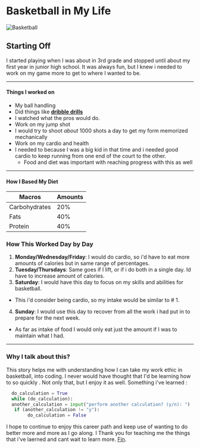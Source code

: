 # Basketball in My Life
![Basketball](https://dks.scene7.com/is/image/dkscdn/16SPLUNBRPLCGMBLLBKB)
## Starting Off
I started playing when I was about in 3rd grade and stopped until about my first year in junior high school. It was always fun, but I knew i needed to work on my game more to get to where I wanted to be.
___
#### Things I worked on
* My ball handling
 * Did things like [**dribble drills**](https://www.youtube.com/watch?v=1K0rlzOXOZY "Dribble drills")
 * I watched what the pros would do.
* Work on my jump shot
 * I would try to shoot _about_ 1000 shots a day to get my form memorized mechanically
* Work on my cardio and health
 * I needed to because I was a big kid in that time and i needed good cardio to keep running from one end of the court to the other.
   * Food and diet was important with reaching progress with this as well
___
<!-- Table -->
 #### How I Based My Diet
 |  Macros       |  Amounts  |
 | ------------- | --------- |
 | Carbohydrates |    20%    |
 |     Fats      |    40%    |
 |    Protein    |    40%    |

### How This Worked Day by Day
 1. **Monday/Wednesday/Friday**: I would do cardio, so i'd have to eat more amounts of calories but in same range of percentages.
 2. **Tuesday/Thursdays**: Same goes if I lift, or if i do both in a single day. Id have to increase amount of calories.
 3. **Saturday**: I would have this day to focus on my skills and abilities for basketball.
  * This i'd consider being cardio, so my intake would be similar to # 1.
 4. **Sunday**: I would use this day to recover from all the work i had put in to prepare for the next week.
  * As far as intake of food I would only eat just the amount if I was to maintain what I had.
___
### Why I talk about this?
This story helps me with understanding how I can take my work ethic in basketball, into coding. I never would have thought that I'd be learning how to so quickly . Not only that, but I enjoy it as well. Something i've learned :
 ```Python
   do_calculation = True
   while (do_calculation):
   another_calculation = input("perform another calculation? (y/n): ")
    if (another_calculation != "y"):
         do_calculation = False
```
I hope to continue to enjoy this career path and keep use of wanting to do better more and more as I go along. I Thank you for teaching me the things that i've laerned and cant wait to learn more. [Fin](https://www.collinsdictionary.com/dictionary/spanish-english/fin).  
